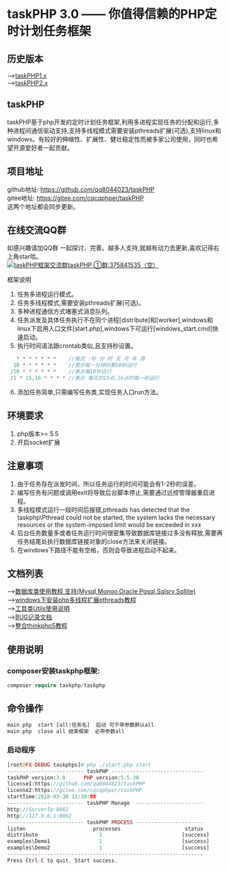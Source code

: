 taskPHP 3.0 —— 你值得信赖的PHP定时计划任务框架
===============

## 历史版本
-->[taskPHP1.x](https://gitee.com/cqcqphper/taskPHP/tree/taskPHP/1.0)<br>
-->[taskPHP2.x](https://gitee.com/cqcqphper/taskPHP/tree/taskPHP/2.1)<br>

## taskPHP
taskPHP基于php开发的定时计划任务框架,利用多进程实现任务的分配和运行,多种进程间通信驱动支持,支持多线程模式需要安装pthreads扩展(可选),支持linux和windows。有较好的伸缩性、扩展性、健壮稳定性而被多家公司使用，同时也希望开源爱好者一起贡献。<br>
## 项目地址
github地址: https://github.com/qq8044023/taskPHP<br>
gitee地址: https://gitee.com/cqcqphper/taskPHP<br>
这两个地址都会同步更新。
## 在线交流QQ群
如感兴趣请加QQ群 一起探讨、完善。越多人支持,就越有动力去更新,喜欢记得右上角star哈。<br>
<a target="_blank" href="//shang.qq.com/wpa/qunwpa?idkey=2a8520f5c1518df3a796e71d8c993b2f00856a035d59ca46285c4e325116ba4d"><img border="0" src="//pub.idqqimg.com/wpa/images/group.png" alt="taskPHP框架交流群" title="taskPHP框架交流群">taskPHP ①群:375841535（空）</a>

框架说明
1. 任务多进程运行模式。
2. 任务多线程模式,需要安装pthreads扩展(可选)。
3. 多种进程通信方式堵塞式消息队列。
4. 任务派发及具体任务执行不在同个进程[distribute]和[worker],windows和linux下启用入口文件[start.php],windows下可运行[windows_start.cmd]快速启动。
5. 执行时间语法跟crontab类似,且支持秒设置。
``` php
   * * * * * * *    //格式 :秒 分 时 天 月 年 周
  10 * * * * * *    //表示每一分钟的第10秒运行
 /10 * * * * * *	//表示每10秒运行
 /1 * 15,16 * * * * //表示 每天的15点,16点的每一秒运行
```
6. 添加任务简单,只需编写任务类,实现任务入口run方法。

## 环境要求
1. php版本>= 5.5<br>
2. 开启socket扩展<br>
   
## 注意事项
1. 由于任务存在派发时间，所以任务运行的时间可能会有1-2秒的误差。
2. 编写任务有问题或调用exit将导致后台脚本停止,需要通过远控管理器重启进程。
3. 多线程模式运行一段时间后报错,pthreads has detected that the taskphp\Pthread could not be started, the system lacks the necessary resources or the system-imposed limit would be exceeded in xxx
4. 后台任务数量多或者任务运行时间很密集导致数据库链接过多没有释放,需要再任务结尾处执行数据库链接对象的close方法来关闭链接。
5. 在windows下路径不能有空格，否则会导致进程启动不起来。

## 文档列表
-->[数据库类使用教程 支持(Mysql,Mongo,Oracle,Pgsql,Sqlsrv,Sqllite)](./src/docs/db.md)<br>
-->[windows下安装php多线程扩展pthreads教程](./src/docs/thread_windows.md)<br>
-->[工具类Utils使用说明](./src/docs/utils.md)<br>
-->[BUG记录文档](./src/docs/bugs.md)<br>
-->[整合thinkphp5教程](./src/docs/thinkphp5.md)<br>

## 使用说明

### composer安装taskphp框架:
``` php
composer require taskphp/taskphp
```
## 命令操作
``` php
main.php  start [all|任务名]  启动 可不带参数默认all
main.php  close all 结束框架  必带参数all

```

### 启动程序
``` php
[root@FX-DEBUG taskphps]# php ./start.php start
------------------------- taskPHP ------------------------------
taskPHP version:3.0      PHP version:5.5.38
license1:https://github.com/qq8044023/taskPHP
license2:https://gitee.com/cqcqphper/taskPHP
startTime:2018-03-30 11:38:08
------------------------- taskPHP Manage  ----------------------
http://ServerIp:8082
http://127.0.0.1:8082
------------------------- taskPHP PROCESS ----------------------
listen                      processes                     status
distribute                    1                          [success]
examples\Demo1                1                          [success]
examples\Demo2                1                          [success]
----------------------------------------------------------------
Press Ctrl-C to quit. Start success.

``` 